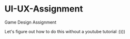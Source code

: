 # UI-UX-Assignment
Game Design Assignment

Let's figure out how to do this without a youtube tutorial :))))
